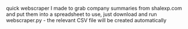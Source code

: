 quick webscraper I made to grab company summaries from shalexp.com and put them into a spreadsheet to use, just download and run webscraper.py - the relevant CSV file will be created automatically

